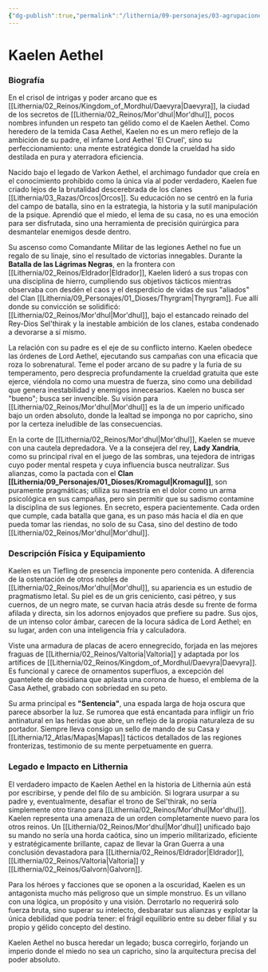 ```yaml
---
{"dg-publish":true,"permalink":"/lithernia/09-personajes/03-agrupaciones/casa-aethel/kaelen-aethel/","tags":["lithernia","personajes","Casa Noble","Mor'dhul","Tiefling","Comandante"]}
---
```


# Kaelen Aethel

### Biografía

En el crisol de intrigas y poder arcano que es [[Lithernia/02_Reinos/Kingdom_of_Mordhul/Daevyra\|Daevyra]], la ciudad de los secretos de [[Lithernia/02_Reinos/Mor'dhul\|Mor'dhul]], pocos nombres infunden un respeto tan gélido como el de Kaelen Aethel. Como heredero de la temida Casa Aethel, Kaelen no es un mero reflejo de la ambición de su padre, el infame Lord Aethel 'El Cruel', sino su perfeccionamiento: una mente estratégica donde la crueldad ha sido destilada en pura y aterradora eficiencia.

Nacido bajo el legado de Varkon Aethel, el archimago fundador que creía en el conocimiento prohibido como la única vía al poder verdadero, Kaelen fue criado lejos de la brutalidad descerebrada de los clanes [[Lithernia/03_Razas/Orcos\|Orcos]]. Su educación no se centró en la furia del campo de batalla, sino en la estrategia, la historia y la sutil manipulación de la psique. Aprendió que el miedo, el lema de su casa, no es una emoción para ser disfrutada, sino una herramienta de precisión quirúrgica para desmantelar enemigos desde dentro.

Su ascenso como Comandante Militar de las legiones Aethel no fue un regalo de su linaje, sino el resultado de victorias innegables. Durante la **Batalla de las Lágrimas Negras**, en la frontera con [[Lithernia/02_Reinos/Eldrador\|Eldrador]], Kaelen lideró a sus tropas con una disciplina de hierro, cumpliendo sus objetivos tácticos mientras observaba con desdén el caos y el desperdicio de vidas de sus "aliados" del Clan [[Lithernia/09_Personajes/01_Dioses/Thyrgram\|Thyrgram]]. Fue allí donde su convicción se solidificó: [[Lithernia/02_Reinos/Mor'dhul\|Mor'dhul]], bajo el estancado reinado del Rey-Dios Sel'thirak y la inestable ambición de los clanes, estaba condenado a devorarse a sí mismo.

La relación con su padre es el eje de su conflicto interno. Kaelen obedece las órdenes de Lord Aethel, ejecutando sus campañas con una eficacia que roza lo sobrenatural. Teme el poder arcano de su padre y la furia de su temperamento, pero desprecia profundamente la crueldad gratuita que este ejerce, viéndola no como una muestra de fuerza, sino como una debilidad que genera inestabilidad y enemigos innecesarios. Kaelen no busca ser "bueno"; busca ser invencible. Su visión para [[Lithernia/02_Reinos/Mor'dhul\|Mor'dhul]] es la de un imperio unificado bajo un orden absoluto, donde la lealtad se imponga no por capricho, sino por la certeza ineludible de las consecuencias.

En la corte de [[Lithernia/02_Reinos/Mor'dhul\|Mor'dhul]], Kaelen se mueve con una cautela depredadora. Ve a la consejera del rey, **Lady Xandria**, como su principal rival en el juego de las sombras, una tejedora de intrigas cuyo poder mental respeta y cuya influencia busca neutralizar. Sus alianzas, como la pactada con el **Clan [[Lithernia/09_Personajes/01_Dioses/Kromagul\|Kromagul]]**, son puramente pragmáticas; utiliza su maestría en el dolor como un arma psicológica en sus campañas, pero sin permitir que su sadismo contamine la disciplina de sus legiones. En secreto, espera pacientemente. Cada orden que cumple, cada batalla que gana, es un paso más hacia el día en que pueda tomar las riendas, no solo de su Casa, sino del destino de todo [[Lithernia/02_Reinos/Mor'dhul\|Mor'dhul]].

### Descripción Física y Equipamiento

Kaelen es un Tiefling de presencia imponente pero contenida. A diferencia de la ostentación de otros nobles de [[Lithernia/02_Reinos/Mor'dhul\|Mor'dhul]], su apariencia es un estudio de pragmatismo letal. Su piel es de un gris ceniciento, casi pétreo, y sus cuernos, de un negro mate, se curvan hacia atrás desde su frente de forma afilada y directa, sin los adornos enjoyados que prefiere su padre. Sus ojos, de un intenso color ámbar, carecen de la locura sádica de Lord Aethel; en su lugar, arden con una inteligencia fría y calculadora.

Viste una armadura de placas de acero ennegrecido, forjada en las mejores fraguas de [[Lithernia/02_Reinos/Valtoria\|Valtoria]] y adaptada por los artífices de [[Lithernia/02_Reinos/Kingdom_of_Mordhul/Daevyra\|Daevyra]]. Es funcional y carece de ornamentos superfluos, a excepción del guantelete de obsidiana que aplasta una corona de hueso, el emblema de la Casa Aethel, grabado con sobriedad en su peto.

Su arma principal es **"Sentencia"**, una espada larga de hoja oscura que parece absorber la luz. Se rumorea que está encantada para infligir un frío antinatural en las heridas que abre, un reflejo de la propia naturaleza de su portador. Siempre lleva consigo un sello de mando de su Casa y [[Lithernia/12_Atlas/Mapas\|Mapas]] tácticos detallados de las regiones fronterizas, testimonio de su mente perpetuamente en guerra.

### Legado e Impacto en Lithernia

El verdadero impacto de Kaelen Aethel en la historia de Lithernia aún está por escribirse, y pende del filo de su ambición. Si lograra usurpar a su padre y, eventualmente, desafiar el trono de Sel'thirak, no sería simplemente otro tirano para [[Lithernia/02_Reinos/Mor'dhul\|Mor'dhul]]. Kaelen representa una amenaza de un orden completamente nuevo para los otros reinos. Un [[Lithernia/02_Reinos/Mor'dhul\|Mor'dhul]] unificado bajo su mando no sería una horda caótica, sino un imperio militarizado, eficiente y estratégicamente brillante, capaz de llevar la Gran Guerra a una conclusión devastadora para [[Lithernia/02_Reinos/Eldrador\|Eldrador]], [[Lithernia/02_Reinos/Valtoria\|Valtoria]] y [[Lithernia/02_Reinos/Galvorn\|Galvorn]].

Para los héroes y facciones que se oponen a la oscuridad, Kaelen es un antagonista mucho más peligroso que un simple monstruo. Es un villano con una lógica, un propósito y una visión. Derrotarlo no requerirá solo fuerza bruta, sino superar su intelecto, desbaratar sus alianzas y explotar la única debilidad que podría tener: el frágil equilibrio entre su deber filial y su propio y gélido concepto del destino.

Kaelen Aethel no busca heredar un legado; busca corregirlo, forjando un imperio donde el miedo no sea un capricho, sino la arquitectura precisa del poder absoluto.

